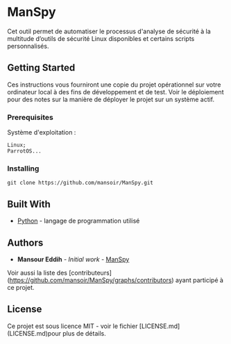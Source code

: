 # ManSpy
Cet outil permet de automatiser le processus d'analyse de sécurité à la multitude d’outils de sécurité Linux disponibles et certains scripts personnalisés.

## Getting Started

Ces instructions vous fourniront une copie du projet opérationnel sur votre ordinateur local à des fins de développement et de test. Voir le déploiement pour des notes sur la manière de déployer le projet sur un système actif.

### Prerequisites

Système d'exploitation :

```
Linux;
ParrotOS...
```

### Installing

```
git clone https://github.com/mansoir/ManSpy.git
```

## Built With

* [Python](https://docs.python.org/fr/3/) - langage de programmation utilisé

## Authors

* **Mansour Eddih** - *Initial work* - [ManSpy](https://github.com/mansoir/ManSpy.git)

Voir aussi la liste des [contributeurs] (https://github.com/mansoir/ManSpy/graphs/contributors) ayant participé à ce projet.

## License

Ce projet est sous licence MIT - voir le fichier [LICENSE.md] (LICENSE.md)pour plus de détails.
